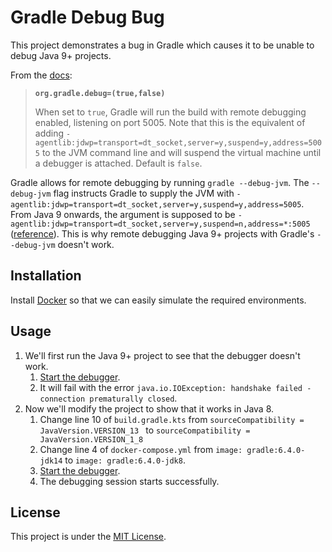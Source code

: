 # Gradle Debug Bug

This project demonstrates a bug in Gradle which causes it to be unable to debug Java 9+ projects.

From the [docs](https://docs.gradle.org/current/userguide/build_environment.html):

> **`org.gradle.debug=(true,false)`**
> 
> When set to `true`, Gradle will run the build with remote debugging enabled, listening on port 5005. Note that this is the equivalent of adding `-agentlib:jdwp=transport=dt_socket,server=y,suspend=y,address=5005` to the JVM command line and will suspend the virtual machine until a debugger is attached. Default is `false`.

Gradle allows for remote debugging by running `gradle --debug-jvm`. The `--debug-jvm` flag instructs Gradle to supply the JVM with `-agentlib:jdwp=transport=dt_socket,server=y,suspend=y,address=5005`. From Java 9 onwards, the argument is supposed to be `-agentlib:jdwp=transport=dt_socket,server=y,suspend=n,address=*:5005` ([reference](https://dev-aux.com/java/java-local-and-remote-jvm-debugging-jdk-8-and-later)). This is why remote debugging Java 9+ projects with Gradle's `--debug-jvm` doesn't work.

## Installation

Install [Docker](https://hub.docker.com/search/?type=edition&offering=community) so that we can easily simulate the required environments.

## Usage

1. We'll first run the Java 9+ project to see that the debugger doesn't work.
    1. [Start the debugger](debug.md).
    1. It will fail with the error `java.io.IOException: handshake failed - connection prematurally closed`.
1. Now we'll modify the project to show that it works in Java 8.
    1. Change line 10 of `build.gradle.kts` from `sourceCompatibility = JavaVersion.VERSION_13 ` to `sourceCompatibility = JavaVersion.VERSION_1_8`  
    1. Change line 4 of `docker-compose.yml` from `image: gradle:6.4.0-jdk14` to `image: gradle:6.4.0-jdk8`.
    1. [Start the debugger](debug.md).
    1. The debugging session starts successfully.
    
## License

This project is under the [MIT License](LICENSE).